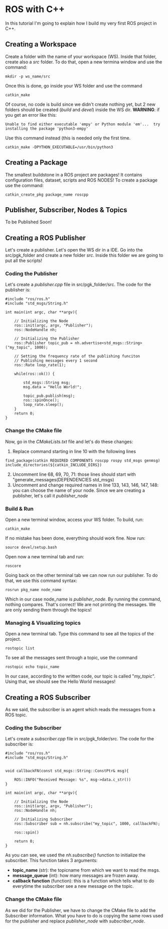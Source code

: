 # ROS with C++
In this tutorial I'm going to explain how I build my very first ROS project in C++. 

## Creating a Workspace
Create a folder with the name of your workspace (WS). Inside that folder, create also a _src_ folder. To do that, open a new termina window and use the command: 
```
mkdir -p ws_name/src
```
Once this is done, go inside your WS folder and use the command
```
catkin_make
```
Of course, no code is build since we didn't create nothing yet, but 2 new folders should be created (_build_ and _devel_) inside the WS dir. __WARNING__: if you get an error like this:
```
Unable to find either executable 'empy' or Python module 'em'...  try
installing the package 'python3-empy'
```
Use this command instead (this is needed only the first time.
```
catkin_make -DPYTHON_EXECUTABLE=/usr/bin/python3
```

## Creating a Package
The smallest buildstone in a ROS project are packages! It contains configuration files, dataset, scripts and ROS NODES! To create a package use the command:
```
catkin_create_pkg package_name roscpp
```

## Publisher, Subscriber, Nodes & Topics
To be Published Soon!


## Creating a ROS Publisher
Let's create a publisher. Let's open the WS dir in a IDE. Go into the src/pgk_folder and create a new folder _src_. Inside this folder we are going to put all the scripts!

### Coding the Publisher
Let's create a _publisher.cpp_ file in src/pgk_folder/src. The code for the publisher is: 
```
#include "ros/ros.h"
#include "std_msgs/String.h"

int main(int argc, char **argv){

    // Initializing the Node
    ros::init(argc, argv, "Publisher");
    ros::NodeHandle nh;

    // Initializing the Publisher
    ros::Publisher topic_pub = nh.advertise<std_msgs::String>("my_topic", 1000);

    // Setting the frequency rate of the publishing funciton
    // Publishing messages every 1 second
    ros::Rate loop_rate(1);

    while(ros::ok()) {

        std_msgs::String msg; 
        msg.data = "Hello World!";

        topic_pub.publish(msg);
        ros::spinOnce();
        loop_rate.sleep();
    }
    return 0;
}
```

### Change the CMake file
Now, go in the _CMakeLists.txt_ file and let's do these changes:

1. Replace command starting in line 10 with the following lines
```
find_package(catkin REQUIRED COMPONENTS roscpp rospy std_msgs genmsg)
include_directories(${catkin_INCLUDE_DIRS})
```
2. Uncomment line 68, 69, 70, 71: those lines should start with "generate_messages(DEPENDENCIES std_msgs)
3. Uncomment and change required names in line 133, 143, 146, 147, 148: you can choose the name of your node. Since we are creating a publisher, let's call it *publisher_node*

### Build & Run 
Open a new terminal window, access your WS folder. To build, run: 
```
catkin_make
```
If no mistake has been done, everything should work fine. Now run:
```
source devel/setup.bash
```
Open now a new terminal tab and run: 
```
roscore
```
Going back on the other terminal tab we can now run our publisher. To do that, we use this command syntax: 
```
rosrun pkg_name node_name
```
Which in our case node_name is *publisher_node*. 
By running the command, nothing compares. That's correct! We are not printing the messages. We are only sending them through the topics!

### Managing & Visualizing topics
Open a new terminal tab. Type this command to see all the topics of the project.
```
rostopic list
```
To see all the messages sent through a topic, use the command
```
rostopic echo topic_name
```
In our case, according to the written code, our topic is called "*my_topic*". Using that, we should see the Hello World messages!

## Creating a ROS Subscriber
As we said, the subscriber is an agent which reads the messages from a ROS topic. 

### Coding the Subscriber
Let's create a _subscriber.cpp_ file in src/pgk_folder/src. The code for the subscriber is:

```
#include "ros/ros.h"
#include "std_msgs/String.h"


void callbackFN(const std_msgs::String::ConstPtr& msg){

    ROS::INFO("Received Message: %s", msg->data.c_str())
}

int main(int argc, char **argv){

    // Initializing the Node
    ros::init(argc, argv, "Publisher");
    ros::NodeHandle nh;

    // Initializing Subscriber
    ros::Subscriber sub = nh.subscribe("my_topic", 1000, callbackFN);

    ros::spin()

    return 0;
}
```

As you can see, we used the _nh.subscribe()_ function to initialize the subscriber. This function takes 3 arguments:
- **topic_name** (str): the topicname from which we want to read the msgs.
- **message_queue** (int): how many messages are frozen away.
- **callback function** (function): this is a function which tells what to do everytime the subscriber see a new message on the topic.

### Change the CMake file
As we did for the Publisher, we have to change the CMake file to add the Subscriber information. What you have to do is copying the same rows used for the publisher and replace *publisher_node* with *subscriber_node*.





